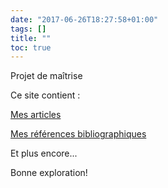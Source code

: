 ```yaml
---
date: "2017-06-26T18:27:58+01:00"
tags: []
title: ""
toc: true
---
```


Projet de maîtrise

Ce site contient :

[Mes articles]()

[Mes références bibliographiques](https://www.zotero.org/camille.germain/collections/6LD4UWZD)

Et plus encore...

Bonne exploration!
